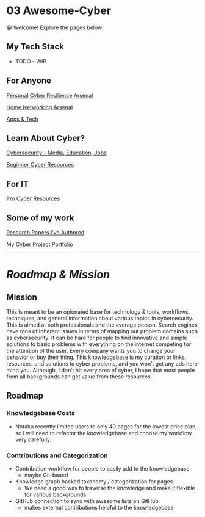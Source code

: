 # 03 Awesome-Cyber

<aside>
😀 Welcome! Explore the pages below!

</aside>

## My Tech Stack

- TODO - WIP

## For Anyone

[Personal Cyber Resilience Arsenal](03%20Awesome-Cyber/Personal%20Cyber%20Resilience%20Arsenal.md)

[Home Networking Arsenal](03%20Awesome-Cyber/Home%20Networking%20Arsenal.md)

[Apps & Tech](03%20Awesome-Cyber/Apps%20&%20Tech.md)

## Learn About Cyber?

[Cybersecurity - Media, Education, Jobs](03%20Awesome-Cyber/Cybersecurity%20-%20Media,%20Education,%20Jobs.md)

[Beginner Cyber Resources](03%20Awesome-Cyber/Beginner%20Cyber%20Resources.md)

## For IT

[Pro Cyber Resources](03%20Awesome-Cyber/Pro%20Cyber%20Resources.md)

## Some of my work

[Research Papers I’ve Authored](03%20Awesome-Cyber/Research%20Papers%20I%E2%80%99ve%20Authored.md)

[My Cyber Project Portfolio](03%20Awesome-Cyber/My%20Cyber%20Project%20Portfolio.md)

---

# *Roadmap & Mission*

## Mission

This is meant to be an opionated base for technology & tools, workflows, techniques, and general information about various topics in cybersecurity. This is aimed at both professionals and the average person. Search engines have tons of inherent issues in terms of mapping out problem domains such as cybersecurity. It can be hard for people to find innovative and simple solutions to basic problems with everything on the internet competing for the attention of the user. Every company wants you to change your behavior or buy their thing. This knowledgebase is my curation or links, resources, and solutions to cyber problems, and you won’t get any ads here mind you. Although, I don’t hit every area of cyber, I hope that most people from all backgrounds can get value from these resources.

## Roadmap

### Knowledgebase Costs

- Notaku recently limited users to only 40 pages for the lowest price plan, so I will need to refactor the knowledgebase and choose my workflow very carefully.

### Contributions and Categorization

- Contribution workflow for people to easily add to the knowledgebase
    - maybe Git-based
- Knowledge graph backed taxonomy / categorization for pages
    - We need a good way to traverse the knowledge and make it flexible for various backgrounds
- GitHub connection to sync with awesome lists on GitHub
    - makes external contributions helpful to the knowledgebase